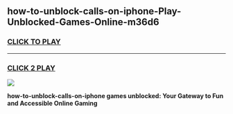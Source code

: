 
## how-to-unblock-calls-on-iphone-Play-Unblocked-Games-Online-m36d6
<h3>
<a href="https://premium76.site?title=how-to-unblock-calls-on-iphone&ref=25A">CLICK TO PLAY</a></h3>
<hr>

<h3>
<a href="https://premium76.site?title=how-to-unblock-calls-on-iphone&ref=25A">CLICK 2 PLAY</a>
  
</h3>

<a href="https://premium76.site?title=how-to-unblock-calls-on-iphone&ref=25A"><img src="https://clearcache.store/games.png"></a>


**how-to-unblock-calls-on-iphone games unblocked: Your Gateway to Fun and Accessible Online Gaming**
